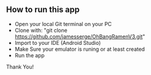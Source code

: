 ## How to run this app
- Open your local Git terminal on your PC
- Clone with: "git clone https://github.com/jamesserge/OhBangRamenV3.git"
- Import to your IDE (Android Studio)
- Make Sure your emulator is runing or at least created
- Run the app

Thank You!
